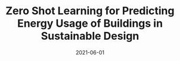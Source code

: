 ---
title: "Zero Shot Learning for Predicting Energy Usage of Buildings in Sustainable Design"
collection: publications
permalink: /publication/2023-QIK_V
date: 2021-06-01
paperurl: https://drive.google.com/file/d/16M-4TGhZvlDYGwpvCLmPW1uFOFoljJ41/view
github: 'https://github.com/MU-Data-Science/QIK.git'
citation: '<b>Arun Zachariah</b>, and Praveen Rao - &quot;Video Retrieval for Everyday Scenes With Common Objects.&quot; <i>Annual ACM International Conference on Multimedia Retrieval (ICMR 2023)</i>, 6 pages, Greece, 2023.'
---